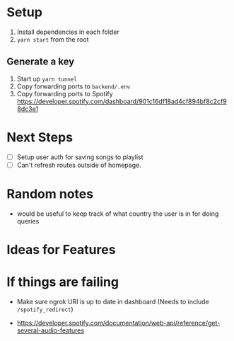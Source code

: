 # Setup

1. Install dependencies in each folder
2. `yarn start` from the root

## Generate a key

1. Start up `yarn tunnel`
2. Copy forwarding ports to `backend/.env`
3. Copy forwarding ports to Spotify https://developer.spotify.com/dashboard/901c16df18ad4cf894bf8c2cf98dc3e1

# Next Steps

- [ ] Setup user auth for saving songs to playlist
- [ ] Can't refresh routes outside of homepage.

# Random notes

- would be useful to keep track of what country the user is in for doing queries

# Ideas for Features

# If things are failing

- Make sure ngrok URI is up to date in dashboard (Needs to include `/spotify_redirect`)


- https://developer.spotify.com/documentation/web-api/reference/get-several-audio-features
